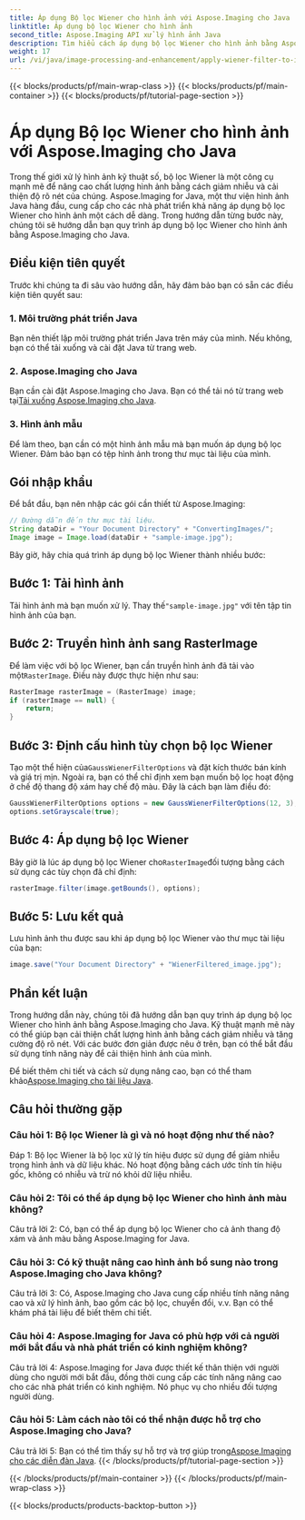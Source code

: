 ```yaml
---
title: Áp dụng Bộ lọc Wiener cho hình ảnh với Aspose.Imaging cho Java
linktitle: Áp dụng bộ lọc Wiener cho hình ảnh
second_title: Aspose.Imaging API xử lý hình ảnh Java
description: Tìm hiểu cách áp dụng bộ lọc Wiener cho hình ảnh bằng Aspose.Imaging cho Java, nâng cao chất lượng hình ảnh và giảm nhiễu một cách dễ dàng.
weight: 17
url: /vi/java/image-processing-and-enhancement/apply-wiener-filter-to-images/
---
```


{{< blocks/products/pf/main-wrap-class >}}
{{< blocks/products/pf/main-container >}}
{{< blocks/products/pf/tutorial-page-section >}}

# Áp dụng Bộ lọc Wiener cho hình ảnh với Aspose.Imaging cho Java


Trong thế giới xử lý hình ảnh kỹ thuật số, bộ lọc Wiener là một công cụ mạnh mẽ để nâng cao chất lượng hình ảnh bằng cách giảm nhiễu và cải thiện độ rõ nét của chúng. Aspose.Imaging for Java, một thư viện hình ảnh Java hàng đầu, cung cấp cho các nhà phát triển khả năng áp dụng bộ lọc Wiener cho hình ảnh một cách dễ dàng. Trong hướng dẫn từng bước này, chúng tôi sẽ hướng dẫn bạn quy trình áp dụng bộ lọc Wiener cho hình ảnh bằng Aspose.Imaging cho Java.

## Điều kiện tiên quyết

Trước khi chúng ta đi sâu vào hướng dẫn, hãy đảm bảo bạn có sẵn các điều kiện tiên quyết sau:

### 1. Môi trường phát triển Java

Bạn nên thiết lập môi trường phát triển Java trên máy của mình. Nếu không, bạn có thể tải xuống và cài đặt Java từ trang web.

### 2. Aspose.Imaging cho Java

Bạn cần cài đặt Aspose.Imaging cho Java. Bạn có thể tải nó từ trang web tại[Tải xuống Aspose.Imaging cho Java](https://releases.aspose.com/imaging/java/).

### 3. Hình ảnh mẫu

Để làm theo, bạn cần có một hình ảnh mẫu mà bạn muốn áp dụng bộ lọc Wiener. Đảm bảo bạn có tệp hình ảnh trong thư mục tài liệu của mình.

## Gói nhập khẩu

Để bắt đầu, bạn nên nhập các gói cần thiết từ Aspose.Imaging:

```java
// Đường dẫn đến thư mục tài liệu.
String dataDir = "Your Document Directory" + "ConvertingImages/";
Image image = Image.load(dataDir + "sample-image.jpg");
```

Bây giờ, hãy chia quá trình áp dụng bộ lọc Wiener thành nhiều bước:

## Bước 1: Tải hình ảnh

 Tải hình ảnh mà bạn muốn xử lý. Thay thế`"sample-image.jpg"` với tên tập tin hình ảnh của bạn.

## Bước 2: Truyền hình ảnh sang RasterImage

 Để làm việc với bộ lọc Wiener, bạn cần truyền hình ảnh đã tải vào một`RasterImage`. Điều này được thực hiện như sau:

```java
RasterImage rasterImage = (RasterImage) image;
if (rasterImage == null) {
    return;
}
```

## Bước 3: Định cấu hình tùy chọn bộ lọc Wiener

 Tạo một thể hiện của`GaussWienerFilterOptions` và đặt kích thước bán kính và giá trị mịn. Ngoài ra, bạn có thể chỉ định xem bạn muốn bộ lọc hoạt động ở chế độ thang độ xám hay chế độ màu. Đây là cách bạn làm điều đó:

```java
GaussWienerFilterOptions options = new GaussWienerFilterOptions(12, 3);
options.setGrayscale(true);
```

## Bước 4: Áp dụng bộ lọc Wiener

 Bây giờ là lúc áp dụng bộ lọc Wiener cho`RasterImage`đối tượng bằng cách sử dụng các tùy chọn đã chỉ định:

```java
rasterImage.filter(image.getBounds(), options);
```

## Bước 5: Lưu kết quả

Lưu hình ảnh thu được sau khi áp dụng bộ lọc Wiener vào thư mục tài liệu của bạn:

```java
image.save("Your Document Directory" + "WienerFiltered_image.jpg");
```

## Phần kết luận

Trong hướng dẫn này, chúng tôi đã hướng dẫn bạn quy trình áp dụng bộ lọc Wiener cho hình ảnh bằng Aspose.Imaging cho Java. Kỹ thuật mạnh mẽ này có thể giúp bạn cải thiện chất lượng hình ảnh bằng cách giảm nhiễu và tăng cường độ rõ nét. Với các bước đơn giản được nêu ở trên, bạn có thể bắt đầu sử dụng tính năng này để cải thiện hình ảnh của mình.

 Để biết thêm chi tiết và cách sử dụng nâng cao, bạn có thể tham khảo[Aspose.Imaging cho tài liệu Java](https://reference.aspose.com/imaging/java/).

## Câu hỏi thường gặp

### Câu hỏi 1: Bộ lọc Wiener là gì và nó hoạt động như thế nào?

Đáp 1: Bộ lọc Wiener là bộ lọc xử lý tín hiệu được sử dụng để giảm nhiễu trong hình ảnh và dữ liệu khác. Nó hoạt động bằng cách ước tính tín hiệu gốc, không có nhiễu và trừ nó khỏi dữ liệu nhiễu.

### Câu hỏi 2: Tôi có thể áp dụng bộ lọc Wiener cho hình ảnh màu không?

Câu trả lời 2: Có, bạn có thể áp dụng bộ lọc Wiener cho cả ảnh thang độ xám và ảnh màu bằng Aspose.Imaging for Java.

### Câu hỏi 3: Có kỹ thuật nâng cao hình ảnh bổ sung nào trong Aspose.Imaging cho Java không?

Câu trả lời 3: Có, Aspose.Imaging cho Java cung cấp nhiều tính năng nâng cao và xử lý hình ảnh, bao gồm các bộ lọc, chuyển đổi, v.v. Bạn có thể khám phá tài liệu để biết thêm chi tiết.

### Câu hỏi 4: Aspose.Imaging for Java có phù hợp với cả người mới bắt đầu và nhà phát triển có kinh nghiệm không?

Câu trả lời 4: Aspose.Imaging for Java được thiết kế thân thiện với người dùng cho người mới bắt đầu, đồng thời cung cấp các tính năng nâng cao cho các nhà phát triển có kinh nghiệm. Nó phục vụ cho nhiều đối tượng người dùng.

### Câu hỏi 5: Làm cách nào tôi có thể nhận được hỗ trợ cho Aspose.Imaging cho Java?

 Câu trả lời 5: Bạn có thể tìm thấy sự hỗ trợ và trợ giúp trong[Aspose.Imaging cho các diễn đàn Java](https://forum.aspose.com/).
{{< /blocks/products/pf/tutorial-page-section >}}

{{< /blocks/products/pf/main-container >}}
{{< /blocks/products/pf/main-wrap-class >}}

{{< blocks/products/products-backtop-button >}}
